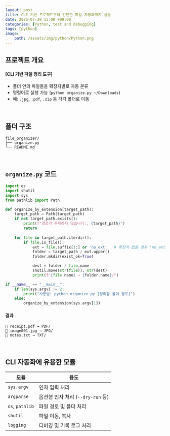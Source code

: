 ```yaml
---
layout: post
title: CLI 기반 프로젝트부터 간단한 파일 자동화까지 실습
date: 2025-07-28 13:00 +09:00
categories: [Python, test and debugging]
tags: [python]
image:
    path: /assets/img/python/Python.png
---
```


## 프로젝트 개요

#### [CLI 기반 파일 정리 도구]

- 폴더 안의 파일들을 확장자별로 자동 분류
- 명령어로 실행 가능 (`python organize.py ~/Downloads`)
- 예: `.jpg`, `.pdf`, `.zip` 등 각각 폴더로 이동

<br>

## 폴더 구조

```
file_organizer/
├── organize.py
└── README.md
```

<br>

## `organize.py` 코드

```python
import os
import shutil
import sys
from pathlib import Path

def organize_by_extension(target_path):
    target_path = Path(target_path)
    if not target_path.exists():
        print(f"경로가 존재하지 않습니다:, {target_path}")
        return
    
    for file in target_path.iterdir():
        if file.is_file():
            ext = file.suffix[1:] or 'no_ext'   # 확장자 없을 경우 'no_ext'
            folder = target_path / ext.upper()
            folder.mkdir(exist_ok=True)

            dest = folder / file.name
            shutil.move(str(file)). str(dest)
            print(f"{file.name} ➡️ {folder.name}/")

if __name__ == "__main__":
    if len(sys.argv) != 2:
        print("사용법: python organize.py [정리할_폴더_경로]")
    else:
        organize_by_extension(sys.argv[1])
```

#### 결과

```text
📁 receipt.pdf → PDF/
📁 image001.jpg → JPG/
📁 notes.txt → TXT/
```

<br>

## CLI 자동화에 유용한 모듈

| 모듈              | 용도                        |
| --------------- | ------------------------- |
| `sys.argv`      | 인자 입력 처리                  |
| `argparse`      | 옵션형 인자 처리 (`--dry-run` 등) |
| `os`, `pathlib` | 파일 경로 및 폴더 처리             |
| `shutil`        | 파일 이동, 복사                 |
| `logging`       | 디버깅 및 기록 로그 처리            |
